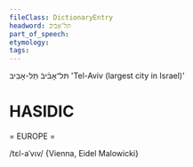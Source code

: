 ```yaml
---
fileClass: DictionaryEntry
headword: תּל־אָבֿיבֿ
part_of_speech: 
etymology: 
tags: 
---
```

תּל־אָבֿיבֿ
תֵּל-אָבִיב
'Tel-Aviv (largest city in Israel)'

HASIDIC
=======
= EUROPE = 

/tɛl-aˈvɩv/ {Vienna, Eidel Malowicki}